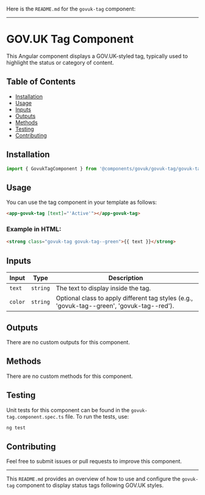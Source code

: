 Here is the `README.md` for the `govuk-tag` component:

---

# GOV.UK Tag Component

This Angular component displays a GOV.UK-styled tag, typically used to highlight the status or category of content.

## Table of Contents

- [Installation](#installation)
- [Usage](#usage)
- [Inputs](#inputs)
- [Outputs](#outputs)
- [Methods](#methods)
- [Testing](#testing)
- [Contributing](#contributing)

## Installation

```typescript
import { GovukTagComponent } from '@components/govuk/govuk-tag/govuk-tag.component';
```

## Usage

You can use the tag component in your template as follows:

```html
<app-govuk-tag [text]="'Active'"></app-govuk-tag>
```

### Example in HTML:

```html
<strong class="govuk-tag govuk-tag--green">{{ text }}</strong>
```

## Inputs

| Input   | Type     | Description                                                                                |
| ------- | -------- | ------------------------------------------------------------------------------------------ |
| `text`  | `string` | The text to display inside the tag.                                                        |
| `color` | `string` | Optional class to apply different tag styles (e.g., 'govuk-tag--green', 'govuk-tag--red'). |

## Outputs

There are no custom outputs for this component.

## Methods

There are no custom methods for this component.

## Testing

Unit tests for this component can be found in the `govuk-tag.component.spec.ts` file. To run the tests, use:

```bash
ng test
```

## Contributing

Feel free to submit issues or pull requests to improve this component.

---

This `README.md` provides an overview of how to use and configure the `govuk-tag` component to display status tags following GOV.UK styles.

